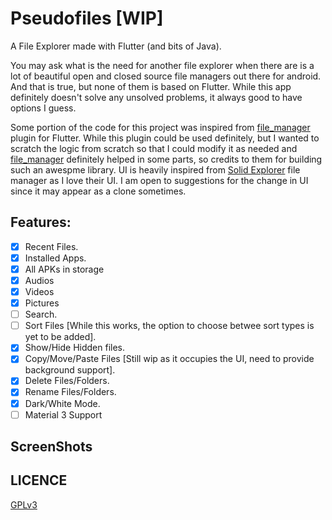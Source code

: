 # Pseudofiles [WIP]

A File Explorer made with Flutter (and bits of Java).

You may ask what is the need for another file explorer when there are is a lot of beautiful open and closed source file managers out there for android. And that is true, but none of them is based on Flutter. While this app definitely doesn't solve any unsolved problems, it always good to have options I guess.

Some portion of the code for this project was inspired from [file_manager](https://github.com/DevsOnFlutter/file_manager) plugin for Flutter. While this plugin could be used definitely, but I wanted to scratch the logic from scratch so that I could modify it as needed and [file_manager](https://github.com/DevsOnFlutter/file_manager) definitely helped in some parts, so credits to them for building such an awespme library. UI is heavily inspired from [Solid Explorer](https://play.google.com/store/apps/details?id=pl.solidexplorer2) file manager as I love their UI. I am open to suggestions for the change in UI since it may appear as a clone sometimes.

## Features:
- [x] Recent Files.
- [x] Installed Apps.
- [x] All APKs in storage
- [x] Audios
- [x] Videos
- [x] Pictures
- [ ] Search.
- [ ] Sort Files [While this works, the option to choose betwee sort types is yet to be added].
- [x] Show/Hide Hidden files.
- [x] Copy/Move/Paste Files [Still wip as it occupies the UI, need to provide background support].
- [x] Delete Files/Folders.
- [x] Rename Files/Folders.
- [x] Dark/White Mode.
- [ ] Material 3 Support

## ScreenShots


## LICENCE
[GPLv3](https://github.com/Android-Builds/pseudofiles/blob/main/LICENSE)
